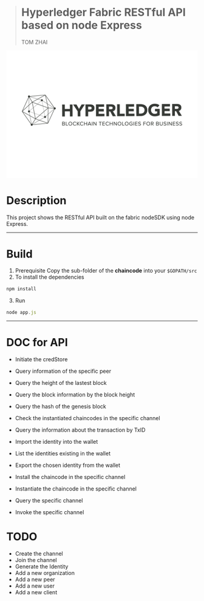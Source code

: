 > # Hyperledger Fabric RESTful API based on node Express
> TOM ZHAI
<img src="https://github.com/zhaizhonghao/HLF-NodeSDK/blob/master/img/hyperledger-icon.jpg" height="30%">

# Description
This project shows the RESTful API built on the fabric nodeSDK using node Express.
***
# Build
1. Prerequisite 
Copy the sub-folder of the **chaincode**  into your `$GOPATH/src`
2. To install the dependencies
```js
npm install
```
3. Run 

```js
node app.js
```



***
# DOC for API

* Initiate the credStore

* Query information of the specific peer
* Query the height of the lastest block
* Query the block information by the block height
* Query the hash of the genesis block
* Check the instantiated chaincodes in the specific channel
* Query the information about the transaction by TxID
* Import the identity into the wallet
* List the identities existing in the wallet
* Export the chosen identity from the wallet
* Install the chaincode in the specific channel
* Instantiate the chaincode in the specific channel
* Query the specific channel
* Invoke the specific channel

# TODO

* Create the channel
* Join the channel
* Generate the Identity
* Add a new organization
* Add a new peer
* Add a new user
* Add a new client